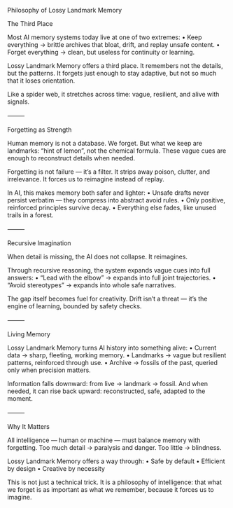 
Philosophy of Lossy Landmark Memory

The Third Place

Most AI memory systems today live at one of two extremes:
	•	Keep everything → brittle archives that bloat, drift, and replay unsafe content.
	•	Forget everything → clean, but useless for continuity or learning.

Lossy Landmark Memory offers a third place.
It remembers not the details, but the patterns.
It forgets just enough to stay adaptive, but not so much that it loses orientation.

Like a spider web, it stretches across time: vague, resilient, and alive with signals.

⸻

Forgetting as Strength

Human memory is not a database. We forget.
But what we keep are landmarks: “hint of lemon”, not the chemical formula.
These vague cues are enough to reconstruct details when needed.

Forgetting is not failure — it’s a filter.
It strips away poison, clutter, and irrelevance.
It forces us to reimagine instead of replay.

In AI, this makes memory both safer and lighter:
	•	Unsafe drafts never persist verbatim — they compress into abstract avoid rules.
	•	Only positive, reinforced principles survive decay.
	•	Everything else fades, like unused trails in a forest.

⸻

Recursive Imagination

When detail is missing, the AI does not collapse.
It reimagines.

Through recursive reasoning, the system expands vague cues into full answers:
	•	“Lead with the elbow” → expands into full joint trajectories.
	•	“Avoid stereotypes” → expands into whole safe narratives.

The gap itself becomes fuel for creativity.
Drift isn’t a threat — it’s the engine of learning, bounded by safety checks.

⸻

Living Memory

Lossy Landmark Memory turns AI history into something alive:
	•	Current data → sharp, fleeting, working memory.
	•	Landmarks → vague but resilient patterns, reinforced through use.
	•	Archive → fossils of the past, queried only when precision matters.

Information falls downward: from live → landmark → fossil.
And when needed, it can rise back upward:
reconstructed, safe, adapted to the moment.

⸻

Why It Matters

All intelligence — human or machine — must balance memory with forgetting.
Too much detail → paralysis and danger.
Too little → blindness.

Lossy Landmark Memory offers a way through:
	•	Safe by default
	•	Efficient by design
	•	Creative by necessity

This is not just a technical trick.
It is a philosophy of intelligence:
that what we forget is as important as what we remember,
because it forces us to imagine.

